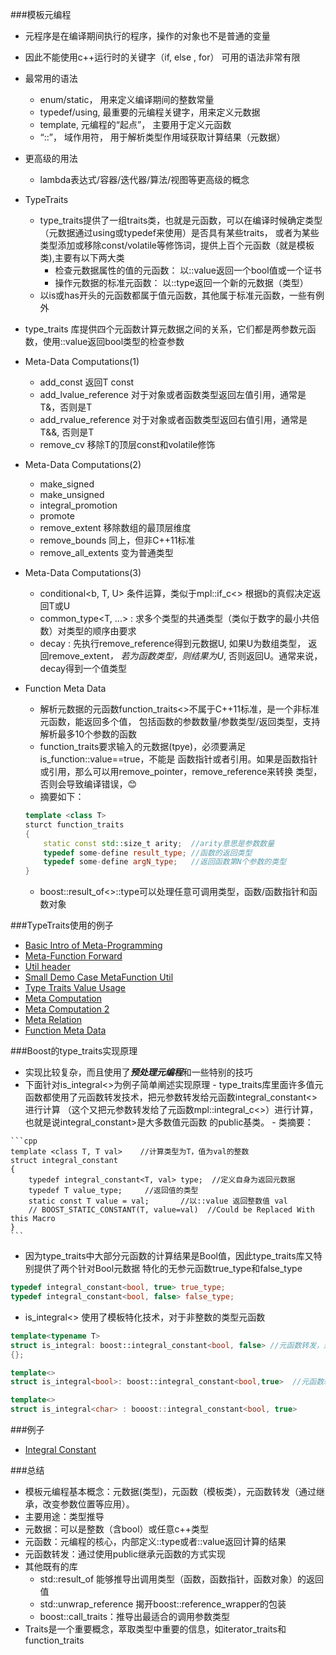 ###模板元编程
- 元程序是在编译期间执行的程序，操作的对象也不是普通的变量
- 因此不能使用c++运行时的关键字（if, else , for） 可用的语法非常有限
- 最常用的语法
  - enum/static， 用来定义编译期间的整数常量
  - typedef/using, 最重要的元编程关键字，用来定义元数据
  - template, 元编程的“起点”， 主要用于定义元函数
  - “::”， 域作用符， 用于解析类型作用域获取计算结果（元数据）
- 更高级的用法
  - lambda表达式/容器/迭代器/算法/视图等更高级的概念
- TypeTraits
    - type_traits提供了一组traits类，也就是元函数，可以在编译时候确定类型（元数据通过using或typedef来使用）是否具有某些traits，
    或者为某些类型添加或移除const/volatile等修饰词，提供上百个元函数（就是模板类),主要有以下两大类
        - 检查元数据属性的值的元函数： 以::value返回一个bool值或一个证书
        - 操作元数据的标准元函数： 以::type返回一个新的元数据（类型）
    - 以is或has开头的元函数都属于值元函数，其他属于标准元函数，一些有例外
    
- type_traits 库提供四个元函数计算元数据之间的关系，它们都是两参数元函数，使用::value返回bool类型的检查参数

- Meta-Data Computations(1)
    - add_const<T> 返回T const
    - add_lvalue_reference<T> 对于对象或者函数类型返回左值引用，通常是T&，否则是T
    - add_rvalue_reference<T> 对于对象或者函数类型返回右值引用，通常是T&&, 否则是T
    - remove_cv<T> 移除T的顶层const和volatile修饰

- Meta-Data Computations(2)
    - make_signed<T>
    - make_unsigned<T>
    - integral_promotion<T>
    - promote<T>
    - remove_extent<T> 移除数组的最顶层维度
    - remove_bounds<T> 同上，但非C++11标准
    - remove_all_extents<T> 变为普通类型    
    
- Meta-Data Computations(3)
    - conditional<b, T, U> 条件运算，类似于mpl::if_c<> 根据b的真假决定返回T或U
    - common_type<T, ...> : 求多个类型的共通类型（类似于数字的最小共倍数）对类型的顺序由要求
    - decay<T> : 先执行remove_reference<T>得到元数据U, 如果U为数组类型， 返回remove_extent<T>*， 
    若为函数类型，则结果为U*, 否则返回U。通常来说，decay<T>得到一个值类型
    
- Function Meta Data
    - 解析元数据的元函数function_traits<>不属于C++11标准，是一个非标准元函数，能返回多个值，
    包括函数的参数数量/参数类型/返回类型，支持解析最多10个参数的函数
    - function_traits<T>要求输入的元数据(tpye)，必须要满足is_function<T>::value==true，不能是
    函数指针或者引用。如果是函数指针或引用，那么可以用remove_pointer<T>，remove_reference<T>来转换
    类型，否则会导致编译错误，:blush:
    - 摘要如下：   
    ```cpp
    template <class T>
    sturct function_traits
    {
        static const std::size_t arity;  //arity意思是参数数量
        typedef some-define result_type; //函数的返回类型
        typedef some-define argN_type;   //返回函数第N个参数的类型
    }
    ```
    - boost::result_of<>::type可以处理任意可调用类型，函数/函数指针和函数对象

###TypeTraits使用的例子
- [Basic Intro of Meta-Programming](MetaFunction.cpp)
- [Meta-Function Forward](MetaFunctionForward.cpp)
- [Util header](MetaFunctionTool.h)
- [Small Demo Case MetaFunction Util](MetaFunctionTool.cpp)
- [Type Traits Value Usage](TypeTraitsUsage.cpp)
- [Meta Computation](MetaDataComputation.cpp)
- [Meta Computation 2](MetaDataComputationOthers.cpp)
- [Meta Relation](MetaDataRelation.cpp)
- [Function Meta Data](ParseFunctionMetaData.cpp)    
    
###Boost的type_traits实现原理  
   - 实现比较复杂，而且使用了***预处理元编程***和一些特别的技巧
   - 下面针对is_integral<>为例子简单阐述实现原理
    - type_traits库里面许多值元函数都使用了元函数转发技术，把元参数转发给元函数integral_constant<>进行计算
        （这个又把元参数转发给了元函数mpl::integral_c<>）进行计算，也就是说integral_constant>是大多数值元函数
        的public基类。
    - 类摘要： 
     
    ```cpp
    template <class T, T val>    //计算类型为T，值为val的整数
    struct integral_constant
    {
        typedef integral_constant<T, val> type;  //定义自身为返回元数据
        typedef T value_type;     //返回值的类型
        static const T value = val;       //以::value 返回整数值 val
        // BOOST_STATIC_CONSTANT(T, value=val)  //Could be Replaced With this Macro
    }
    ```   
    
   - 因为type_traits中大部分元函数的计算结果是Bool值，因此type_traits库又特别提供了两个针对Bool元数据
    特化的无参元函数true_type和false_type   
   
   ```cpp
   typedef integral_constant<bool, true> true_type;
   typedef integral_constant<bool, false> false_type;
   ```   
   
   - is_integral<> 使用了模板特化技术，对于非整数的类型元函数   
   
   ```cpp
   template<typename T>
   struct is_integral: boost::integral_constant<bool, false> //元函数转发，返回false
   {};
   
   template<>
   struct is_integral<bool>: boost::integral_constant<bool,true>  //元函数转发，返回true
   
   template<>
   struct is_integral<char> : booost::integral_constant<bool, true> 
   ```
   
###例子
- [Integral Constant](IntegralConstantStudy.cpp)

###总结
- 模板元编程基本概念：元数据(类型)，元函数（模板类），元函数转发（通过继承，改变参数位置等应用）。
- 主要用途：类型推导
- 元数据：可以是整数（含bool）或任意c++类型
- 元函数：元编程的核心，内部定义::type或者::value返回计算的结果
- 元函数转发：通过使用public继承元函数的方式实现
- 其他既有的库
    - std::result_of 能够推导出调用类型（函数，函数指针，函数对象）的返回值
    - std::unwrap_reference<T> 揭开boost::reference_wrapper的包装
    - boost::call_traits：推导出最适合的调用参数类型
- Traits是一个重要概念，萃取类型中重要的信息，如iterator_traits和function_traits    
